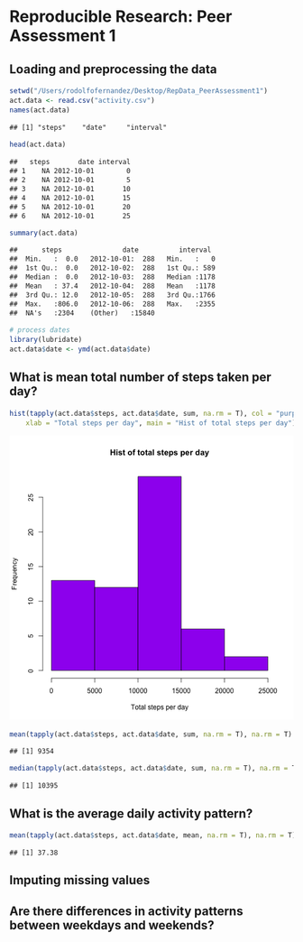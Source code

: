 # Reproducible Research: Peer Assessment 1


## Loading and preprocessing the data


```r
setwd("/Users/rodolfofernandez/Desktop/RepData_PeerAssessment1")
act.data <- read.csv("activity.csv")
names(act.data)
```

```
## [1] "steps"    "date"     "interval"
```

```r
head(act.data)
```

```
##   steps       date interval
## 1    NA 2012-10-01        0
## 2    NA 2012-10-01        5
## 3    NA 2012-10-01       10
## 4    NA 2012-10-01       15
## 5    NA 2012-10-01       20
## 6    NA 2012-10-01       25
```

```r
summary(act.data)
```

```
##      steps               date          interval   
##  Min.   :  0.0   2012-10-01:  288   Min.   :   0  
##  1st Qu.:  0.0   2012-10-02:  288   1st Qu.: 589  
##  Median :  0.0   2012-10-03:  288   Median :1178  
##  Mean   : 37.4   2012-10-04:  288   Mean   :1178  
##  3rd Qu.: 12.0   2012-10-05:  288   3rd Qu.:1766  
##  Max.   :806.0   2012-10-06:  288   Max.   :2355  
##  NA's   :2304    (Other)   :15840
```

```r
# process dates
library(lubridate)
act.data$date <- ymd(act.data$date)
```

## What is mean total number of steps taken per day?

```r
hist(tapply(act.data$steps, act.data$date, sum, na.rm = T), col = "purple", 
    xlab = "Total steps per day", main = "Hist of total steps per day")
```

![plot of chunk unnamed-chunk-2](figure/unnamed-chunk-2.png) 

```r
mean(tapply(act.data$steps, act.data$date, sum, na.rm = T), na.rm = T)
```

```
## [1] 9354
```

```r
median(tapply(act.data$steps, act.data$date, sum, na.rm = T), na.rm = T)
```

```
## [1] 10395
```

## What is the average daily activity pattern?

```r
mean(tapply(act.data$steps, act.data$date, mean, na.rm = T), na.rm = T)
```

```
## [1] 37.38
```

## Imputing missing values



## Are there differences in activity patterns between weekdays and weekends?
